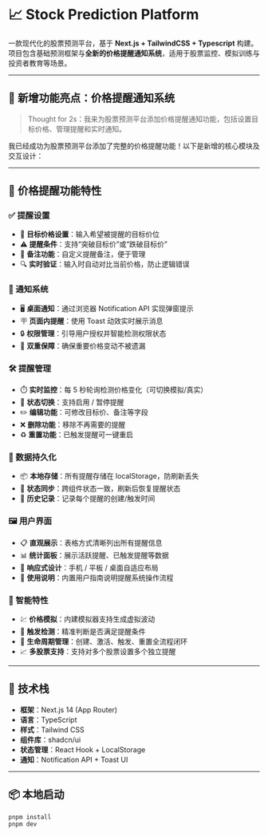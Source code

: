 # 📈 Stock Prediction Platform

一款现代化的股票预测平台，基于 **Next.js + TailwindCSS + Typescript** 构建。项目包含基础预测框架与**全新的价格提醒通知系统**，适用于股票监控、模拟训练与投资者教育等场景。

---

## 🚀 新增功能亮点：**价格提醒通知系统**

> Thought for 2s：我来为股票预测平台添加价格提醒通知功能，包括设置目标价格、管理提醒和实时通知。

我已经成功为股票预测平台添加了完整的价格提醒功能！以下是新增的核心模块及交互设计：

---

## 🔔 价格提醒功能特性

### ✅ 提醒设置
- 🎯 **目标价格设置**：输入希望被提醒的目标价位
- ⚠️ **提醒条件**：支持“突破目标价”或“跌破目标价”
- 📝 **备注功能**：自定义提醒备注，便于管理
- 🔍 **实时验证**：输入时自动对比当前价格，防止逻辑错误

### 📢 通知系统
- 🖥️ **桌面通知**：通过浏览器 Notification API 实现弹窗提示
- 🪧 **页面内提醒**：使用 Toast 动效实时展示消息
- 🔒 **权限管理**：引导用户授权并智能检测权限状态
- 🔁 **双重保障**：确保重要价格变动不被遗漏

### 🛠️ 提醒管理
- ⏱️ **实时监控**：每 5 秒轮询检测价格变化（可切换模拟/真实）
- 🔄 **状态切换**：支持启用 / 暂停提醒
- ✏️ **编辑功能**：可修改目标价、备注等字段
- ❌ **删除功能**：移除不再需要的提醒
- ♻️ **重置功能**：已触发提醒可一键重启

### 💾 数据持久化
- 📦 **本地存储**：所有提醒存储在 localStorage，防刷新丢失
- 🔄 **状态同步**：跨组件状态一致，刷新后恢复提醒状态
- 📜 **历史记录**：记录每个提醒的创建/触发时间

### 🖼️ 用户界面
- 📋 **直观展示**：表格方式清晰列出所有提醒信息
- 📊 **统计面板**：展示活跃提醒、已触发提醒等数据
- 📱 **响应式设计**：手机 / 平板 / 桌面自适应布局
- 📘 **使用说明**：内置用户指南说明提醒系统操作流程

### 🧠 智能特性
- 💹 **价格模拟**：内建模拟器支持生成虚拟波动
- 🎯 **触发检测**：精准判断是否满足提醒条件
- 🔧 **生命周期管理**：创建、激活、触发、重置全流程闭环
- 📈 **多股票支持**：支持对多个股票设置多个独立提醒

---

## 🧱 技术栈

- **框架**：Next.js 14 (App Router)
- **语言**：TypeScript
- **样式**：Tailwind CSS
- **组件库**：shadcn/ui
- **状态管理**：React Hook + LocalStorage
- **通知**：Notification API + Toast UI

---

## 📦 本地启动

```bash
pnpm install
pnpm dev
